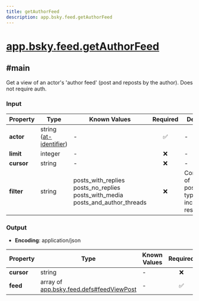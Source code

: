 ```yaml
---
title: getAuthorFeed
description: app.bsky.feed.getAuthorFeed
---
```


# [app.bsky.feed.getAuthorFeed](https://github.com/myConsciousness/atproto.dart/blob/main/lexicons/app/bsky/feed/getAuthorFeed.json)

## #main

Get a view of an actor's 'author feed' (post and reposts by the author). Does not require auth.

### Input

| Property | Type | Known Values | Required | Description |
| --- | --- | --- | :---: | --- |
| **actor** | string ([at-identifier](https://atproto.com/specs/lexicon#at-identifier)) | - | ✅ | - |
| **limit** | integer | - | ❌ | - |
| **cursor** | string | - | ❌ | - |
| **filter** | string | posts_with_replies<br/>posts_no_replies<br/>posts_with_media<br/>posts_and_author_threads | ❌ | Combinations of post/repost types to include in response. |

### Output

- **Encoding**: application/json

| Property | Type | Known Values | Required | Description |
| --- | --- | --- | :---: | --- |
| **cursor** | string | - | ❌ | - |
| **feed** | array of [app.bsky.feed.defs#feedViewPost](../../../../lexicons/app/bsky/feed/defs.md#feedviewpost) | - | ✅ | - |
